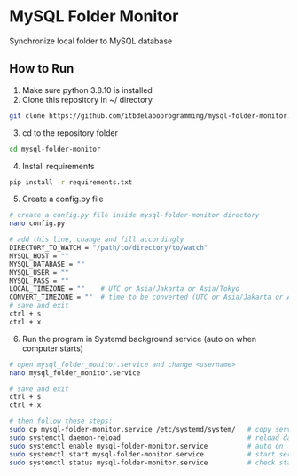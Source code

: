 # MySQL Folder Monitor
Synchronize local folder to MySQL database

## How to Run
1. Make sure python 3.8.10 is installed
2. Clone this repository in ~/ directory
```bash
git clone https://github.com/itbdelaboprogramming/mysql-folder-monitor.git
```
3. cd to the repository folder
```bash
cd mysql-folder-monitor
```

4. Install requirements
```bash
pip install -r requirements.txt
```

5. Create a config.py file
```bash
# create a config.py file inside mysql-folder-monitor directory
nano config.py

# add this line, change and fill accordingly
DIRECTORY_TO_WATCH = "/path/to/directory/to/watch"
MYSQL_HOST = ""
MYSQL_DATABASE = ""
MYSQL_USER = ""
MYSQL_PASS = ""
LOCAL_TIMEZONE = ""    # UTC or Asia/Jakarta or Asia/Tokyo            
CONVERT_TIMEZONE = ""  # time to be converted (UTC or Asia/Jakarta or Asia/Tokyo)
# save and exit
ctrl + s
ctrl + x
```



6. Run the program in Systemd background service (auto on when computer starts)
```bash
# open mysql_folder_monitor.service and change <username>
nano mysql_folder_monitor.service

# save and exit
ctrl + s
ctrl + x

# then follow these steps:
sudo cp mysql-folder-monitor.service /etc/systemd/system/   # copy service file
sudo systemctl daemon-reload                                # reload daemon
sudo systemctl enable mysql-folder-monitor.service          # auto on
sudo systemctl start mysql-folder-monitor.service           # start service
sudo systemctl status mysql-folder-monitor.service          # check status, make sure it's active (running)
```